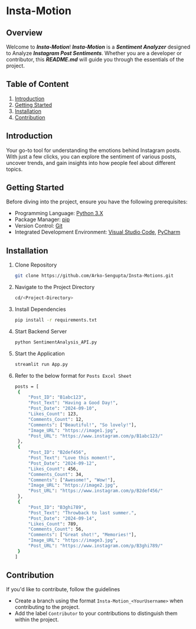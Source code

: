 # Insta-Motion

## Overview
Welcome to _**Insta-Motion**_! _**Insta-Motion**_ is a _**Sentiment Analyzer**_ designed to Analyze _**Instagram Post Sentiments**_. Whether you are a developer or contributor, this _**README.md**_ will guide you through the essentials of the project.

## Table of Content
1. [Introduction](#introduction)
2. [Getting Started](#getting-started)
3. [Installation](#installation)
4. [Contribution](#contribution)

## Introduction
Your go-to tool for understanding the emotions behind Instagram posts. With just a few clicks, you can explore the sentiment of various posts, uncover trends, and gain insights into how people feel about different topics.

## Getting Started
Before diving into the project, ensure you have the following prerequisites:
- Programming Language: [Python 3.X](https://www.python.org/)
- Package Manager: [pip](https://pypi.org/project/pip/)
- Version Control: [Git](https://git-scm.com/)
- Integrated Development Environment: [Visual Studio Code](https://code.visualstudio.com/), [PyCharm](https://www.jetbrains.com/pycharm/)

## Installation
1. Clone Repository
   ```bash
   git clone https://github.com/Arko-Sengupta/Insta-Motions.git
   ```

2. Navigate to the Project Directory
   ```bash
   cd/<Project-Directory>
   ```

3. Install Dependencies
   ```bash
   pip install -r requirements.txt
   ```

4. Start Backend Server
   ```bash
   python SentimentAnalysis_API.py
   ```

5. Start the Application
   ```bash
   streamlit run App.py
   ```

6. Refer to the below format for `Posts Excel Sheet`
   ```bash
   posts = [
    {
        "Post_ID": "B1abc123",
        "Post_Text": "Having a Good Day!",
        "Post_Date": "2024-09-10",
        "Likes_Count": 123,
        "Comments_Count": 12,
        "Comments": ["Beautiful!", "So lovely!"],
        "Image_URL": "https://image1.jpg",
        "Post_URL": "https://www.instagram.com/p/B1abc123/"
    },
    {
        "Post_ID": "B2def456",
        "Post_Text": "Love this moment!",
        "Post_Date": "2024-09-12",
        "Likes_Count": 456,
        "Comments_Count": 34,
        "Comments": ["Awesome!", "Wow!"],
        "Image_URL": "https://image2.jpg",
        "Post_URL": "https://www.instagram.com/p/B2def456/"
    },
    {
        "Post_ID": "B3ghi789",
        "Post_Text": "Throwback to last summer.",
        "Post_Date": "2024-09-14",
        "Likes_Count": 789,
        "Comments_Count": 56,
        "Comments": ["Great shot!", "Memories!"],
        "Image_URL": "https://image3.jpg",
        "Post_URL": "https://www.instagram.com/p/B3ghi789/"
    }
   ]
   ```

## Contribution
If you'd like to contribute, follow the guidelines
- Create a branch using the format `Insta-Motion_<YourUsername>` when contributing to the project.
- Add the label `Contributor` to your contributions to distinguish them within the project.